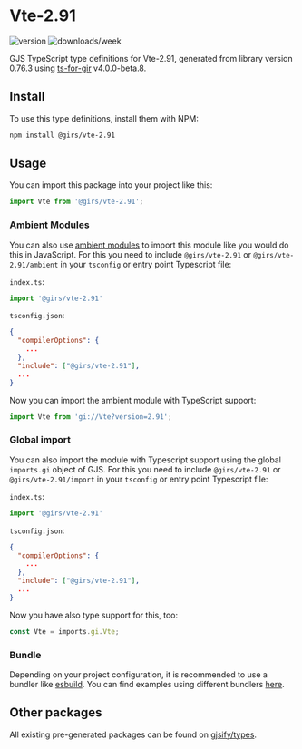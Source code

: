 
# Vte-2.91

![version](https://img.shields.io/npm/v/@girs/vte-2.91)
![downloads/week](https://img.shields.io/npm/dw/@girs/vte-2.91)


GJS TypeScript type definitions for Vte-2.91, generated from library version 0.76.3 using [ts-for-gir](https://github.com/gjsify/ts-for-gir) v4.0.0-beta.8.


## Install

To use this type definitions, install them with NPM:
```bash
npm install @girs/vte-2.91
```

## Usage

You can import this package into your project like this:
```ts
import Vte from '@girs/vte-2.91';
```

### Ambient Modules

You can also use [ambient modules](https://github.com/gjsify/ts-for-gir/tree/main/packages/cli#ambient-modules) to import this module like you would do this in JavaScript.
For this you need to include `@girs/vte-2.91` or `@girs/vte-2.91/ambient` in your `tsconfig` or entry point Typescript file:

`index.ts`:
```ts
import '@girs/vte-2.91'
```

`tsconfig.json`:
```json
{
  "compilerOptions": {
    ...
  },
  "include": ["@girs/vte-2.91"],
  ...
}
```

Now you can import the ambient module with TypeScript support: 

```ts
import Vte from 'gi://Vte?version=2.91';
```

### Global import

You can also import the module with Typescript support using the global `imports.gi` object of GJS.
For this you need to include `@girs/vte-2.91` or `@girs/vte-2.91/import` in your `tsconfig` or entry point Typescript file:

`index.ts`:
```ts
import '@girs/vte-2.91'
```

`tsconfig.json`:
```json
{
  "compilerOptions": {
    ...
  },
  "include": ["@girs/vte-2.91"],
  ...
}
```

Now you have also type support for this, too:

```ts
const Vte = imports.gi.Vte;
```

### Bundle

Depending on your project configuration, it is recommended to use a bundler like [esbuild](https://esbuild.github.io/). You can find examples using different bundlers [here](https://github.com/gjsify/ts-for-gir/tree/main/examples).

## Other packages

All existing pre-generated packages can be found on [gjsify/types](https://github.com/gjsify/types).


